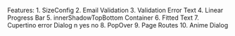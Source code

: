 <!-- 
This README describes the package. If you publish this package to pub.dev,
this README's contents appear on the landing page for your package.

For information about how to write a good package README, see the guide for
[writing package pages](https://dart.dev/guides/libraries/writing-package-pages). 

For general information about developing packages, see the Dart guide for
[creating packages](https://dart.dev/guides/libraries/create-library-packages)
and the Flutter guide for
[developing packages and plugins](https://flutter.dev/developing-packages). 
-->





Features:
    1. SizeConfig
    2. Email Validation
    3. Validation Error Text
    4. Linear Progress Bar
    5. innerShadowTopBottom Container
    6. Fitted Text
    7. Cupertino error Dialog n yes no
    8. PopOver
    9. Page Routes
   10. Anime Dialog

